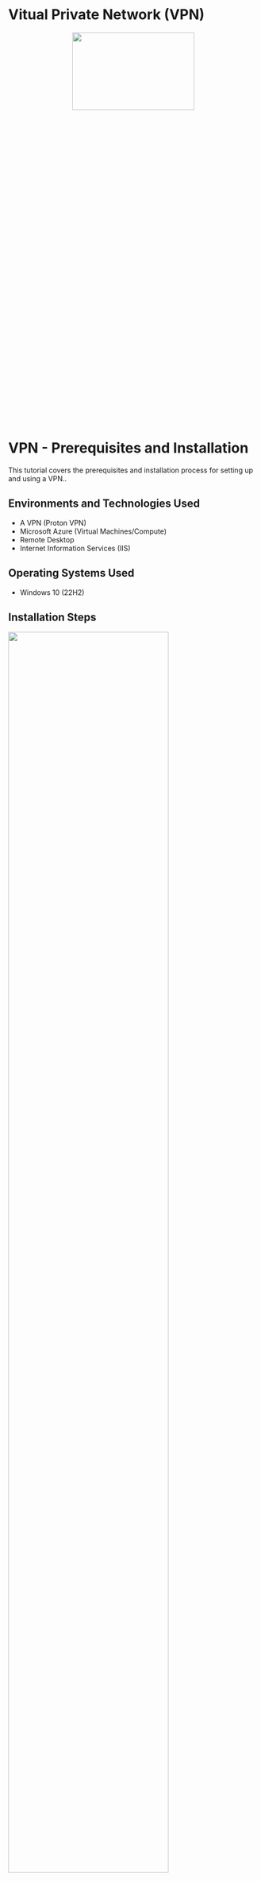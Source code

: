 # Vitual Private Network (VPN)
<p align="center">
<img src="https://github.com/user-attachments/assets/2a75ffe5-ab3d-4187-8ab5-6fb354582691" height="20%" width="70%"/>
</p>

<h1>VPN - Prerequisites and Installation</h1>
This tutorial covers the prerequisites and installation process for setting up and using a VPN..<br />

<h2>Environments and Technologies Used</h2>

- A VPN (Proton VPN)
- Microsoft Azure (Virtual Machines/Compute)
- Remote Desktop
- Internet Information Services (IIS)

<h2>Operating Systems Used </h2>

- Windows 10</b> (22H2)

<h2>Installation Steps</h2>

<p>
<img src="https://github.com/user-attachments/assets/adea3aaa-f860-43da-8973-cf93f3e67de1" height="80%" width="80%""/>
</p>
<p>
Create a Resource Group in Azure, then deploy a Windows 10 Virtual Machine within it. Once the VM is set up, use Remote Desktop Protocol (RDP) to log into the VM.
</p>
<br />

<p>
<img src="https://github.com/user-attachments/assets/bff32e42-084f-4d7b-a21d-6fbf57a785cf" height="80%" width="80%"/>
</p>
<p>
Once inside the VM, open a web browser and navigate to https://whatismyipaddress.com/. View the IP information displayed and record it in Notepad or on a piece of paper for later reference.
</p>
<br />

<p>
<img src="https://github.com/user-attachments/assets/efdcd15a-8042-4472-afa1-95a15ed5fcc3" height="80%" width="80%"/>
<img src="https://i.imgur.com/o4XhJYA.png" height="80%" width="80%"/>
</p>
<p>
On your personal computer, sign up for the free version of Proton VPN at https://account.protonvpn.com/signup?plan=free&language=en.
Inside the VM, download and install the Proton VPN client. Log in to the client using your Proton VPN credentials at 
https://account.protonvpn.com/login 
</p>
<br />

<p>
<img src="https://github.com/user-attachments/assets/109506c4-dbc4-49b6-addb-efa0a2ba2f53" height="80%" width="80%"/>
</p>
<p>
<img src="https://github.com/user-attachments/assets/a55ab002-0714-483b-91f8-78de87dd9db1" height="80%" width="80%"/>
</p>
<p>
Sign in to the Proton VPN client using the credentials you created during account setup. Once logged in, click "Quick Connect" to automatically connect to a VPN server. Connecting to the VPN will mask your real IP address and encrypt your internet traffic, enhancing privacy and security.
</p>
<br />

<p>
<img src="https://github.com/user-attachments/assets/07c4c427-7ecc-4fe9-bf3a-5eda57b2ec68" height="80%" width="80%"/>
</p>
<p>
Revisit https://whatismyipaddress.com/ and observe the changes in the IP information. Note how the IP now reflects the VPN server you connected to, demonstrating the VPN's effect.
</p>
<br />

